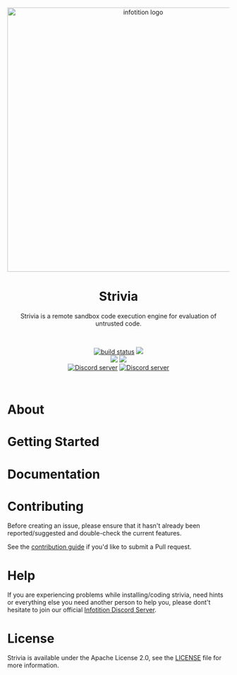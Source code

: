 <div align="center">
  <br />
  <p>
    <a href="https://infotition.de"><img src="https://i.imgur.com/JopXqvx.png" width=600px alt="infotition logo" /></a>
  </p>
  <h1>Strivia</h1>
  <p>Strivia is a remote sandbox code execution engine for evaluation of untrusted code.</p>
  <br>
  <p>
    <a href="https://app.circleci.com/pipelines/github/Infotition"><img src="https://circleci.com/gh/Infotition/strivia.svg?style=shield" alt="build status" /></a>
    <a href="https://frontend.code-inspector.com/public/project/17967/Strivia/dashboard" title="code grade"><img src="https://www.code-inspector.com/project/17967/status/svg"/></a>
    <br>
    <a href="https://david-dm.org/Infotition/strivia" title="dependencies status"><img src="https://status.david-dm.org/gh/Infotition/strivia.svg"/></a>
    <a href="https://david-dm.org/Infotition/strivia?type=dev" title="devDependencies status"><img src="https://status.david-dm.org/gh/Infotition/strivia.svg?type=dev"/></a>
    <br>
    <a href="https://github.com/Infotition/infotition-discord-bot/blob/main/LICENSE"><img src="https://img.shields.io/github/license/Infotition/infotition-discord-bot" alt="Discord server" /></a> 
    <a href="https://discord.gg/NpxrDGYDwV"><img src="https://img.shields.io/discord/792139920260464670?color=7289da&logo=discord&logoColor=white" alt="Discord server" /></a>
  </p>
  <br>
</div>


# About
# Getting Started
# Documentation
# Contributing

Before creating an issue, please ensure that it hasn't already been reported/suggested and double-check the current features.

See the [contribution guide](https://github.com/Infotition/strivia/blob/main/.github/CONTRIBUTING.md) if you'd like to submit a Pull request.

# Help

If you are experiencing problems while installing/coding strivia, need hints or everything else you need another person to help you, please dont't hesitate to join our official [Infotition Discord Server](https://discord.gg/NpxrDGYDwV).

# License

Strivia is available under the Apache License 2.0, see the [LICENSE](https://github.com/Infotition/strivia/blob/main/LICENSE) file for more information.
